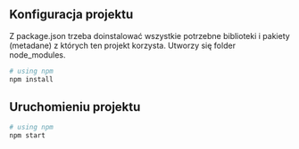 ## Konfiguracja projektu

Z package.json trzeba doinstalować wszystkie potrzebne biblioteki i pakiety (metadane) z których ten projekt korzysta. Utworzy się folder node_modules.

```bash
# using npm
npm install

```

## Uruchomieniu projektu

```bash
# using npm
npm start

```
